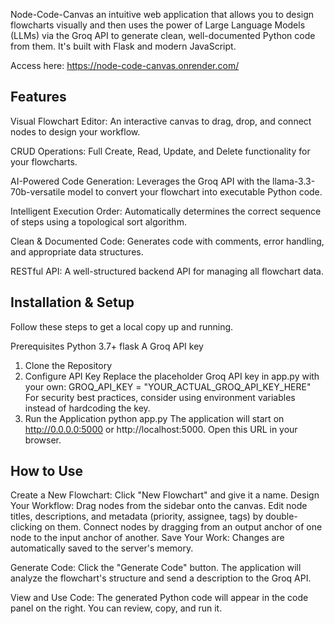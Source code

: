 
Node-Code-Canvas an intuitive web application that allows you to design flowcharts visually and then uses the power of Large Language Models (LLMs) via the Groq API to generate clean, well-documented Python code from them. It's built with Flask and modern JavaScript.

Access here: https://node-code-canvas.onrender.com/

## Features
Visual Flowchart Editor: An interactive canvas to drag, drop, and connect nodes to design your workflow.

CRUD Operations: Full Create, Read, Update, and Delete functionality for your flowcharts.

AI-Powered Code Generation: Leverages the Groq API with the llama-3.3-70b-versatile model to convert your flowchart into executable Python code.

Intelligent Execution Order: Automatically determines the correct sequence of steps using a topological sort algorithm.

Clean & Documented Code: Generates code with comments, error handling, and appropriate data structures.

RESTful API: A well-structured backend API for managing all flowchart data.


## Installation & Setup
Follow these steps to get a local copy up and running.

Prerequisites
Python 3.7+
flask
A Groq API key 

1. Clone the Repository
2. Configure API Key
Replace the placeholder Groq API key in app.py with your own:
GROQ_API_KEY = "YOUR_ACTUAL_GROQ_API_KEY_HERE"
For security best practices, consider using environment variables instead of hardcoding the key.
3. Run the Application
python app.py
The application will start on http://0.0.0.0:5000 or http://localhost:5000. Open this URL in your browser.

## How to Use
Create a New Flowchart: Click "New Flowchart" and give it a name.
Design Your Workflow:
Drag nodes from the sidebar onto the canvas.
Edit node titles, descriptions, and metadata (priority, assignee, tags) by double-clicking on them.
Connect nodes by dragging from an output anchor of one node to the input anchor of another.
Save Your Work: Changes are automatically saved to the server's memory.

Generate Code: Click the "Generate Code" button. The application will analyze the flowchart's structure and send a description to the Groq API.

View and Use Code: The generated Python code will appear in the code panel on the right. You can review, copy, and run it.
